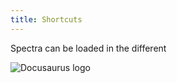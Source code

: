 ```yaml
---
title: Shortcuts
---
```


Spectra can be loaded in the different

![Docusaurus logo](/img/docusaurus.png)
